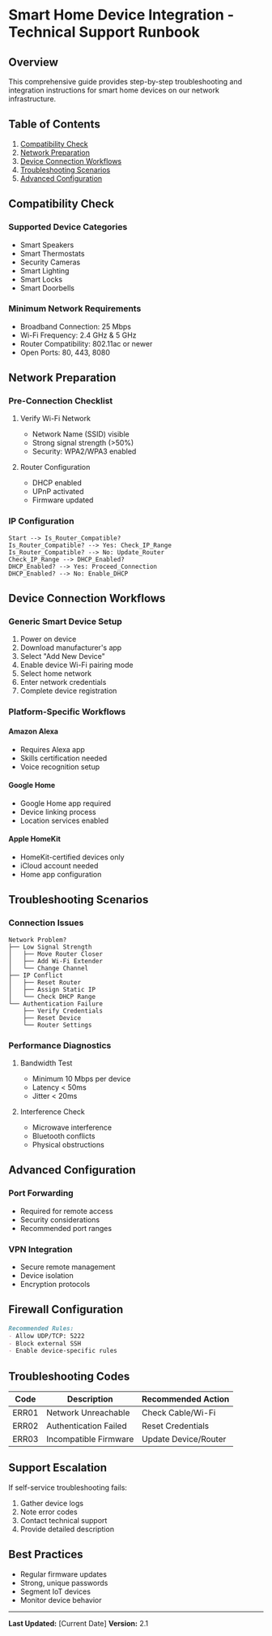 # Smart Home Device Integration - Technical Support Runbook

## Overview
This comprehensive guide provides step-by-step troubleshooting and integration instructions for smart home devices on our network infrastructure.

## Table of Contents
1. [Compatibility Check](#compatibility-check)
2. [Network Preparation](#network-preparation)
3. [Device Connection Workflows](#device-connection-workflows)
4. [Troubleshooting Scenarios](#troubleshooting-scenarios)
5. [Advanced Configuration](#advanced-configuration)

## Compatibility Check
### Supported Device Categories
- Smart Speakers
- Smart Thermostats
- Security Cameras
- Smart Lighting
- Smart Locks
- Smart Doorbells

### Minimum Network Requirements
- Broadband Connection: 25 Mbps
- Wi-Fi Frequency: 2.4 GHz & 5 GHz
- Router Compatibility: 802.11ac or newer
- Open Ports: 80, 443, 8080

## Network Preparation
### Pre-Connection Checklist
1. Verify Wi-Fi Network
   - Network Name (SSID) visible
   - Strong signal strength (>50%)
   - Security: WPA2/WPA3 enabled

2. Router Configuration
   - DHCP enabled
   - UPnP activated
   - Firmware updated

### IP Configuration
```flowchart
Start --> Is_Router_Compatible?
Is_Router_Compatible? --> Yes: Check_IP_Range
Is_Router_Compatible? --> No: Update_Router
Check_IP_Range --> DHCP_Enabled?
DHCP_Enabled? --> Yes: Proceed_Connection
DHCP_Enabled? --> No: Enable_DHCP
```

## Device Connection Workflows

### Generic Smart Device Setup
1. Power on device
2. Download manufacturer's app
3. Select "Add New Device"
4. Enable device Wi-Fi pairing mode
5. Select home network
6. Enter network credentials
7. Complete device registration

### Platform-Specific Workflows
#### Amazon Alexa
- Requires Alexa app
- Skills certification needed
- Voice recognition setup

#### Google Home
- Google Home app required
- Device linking process
- Location services enabled

#### Apple HomeKit
- HomeKit-certified devices only
- iCloud account needed
- Home app configuration

## Troubleshooting Scenarios

### Connection Issues
```decision-tree
Network Problem?
├── Low Signal Strength
│   ├── Move Router Closer
│   ├── Add Wi-Fi Extender
│   └── Change Channel
├── IP Conflict
│   ├── Reset Router
│   ├── Assign Static IP
│   └── Check DHCP Range
└── Authentication Failure
    ├── Verify Credentials
    ├── Reset Device
    └── Router Settings
```

### Performance Diagnostics
1. Bandwidth Test
   - Minimum 10 Mbps per device
   - Latency < 50ms
   - Jitter < 20ms

2. Interference Check
   - Microwave interference
   - Bluetooth conflicts
   - Physical obstructions

## Advanced Configuration

### Port Forwarding
- Required for remote access
- Security considerations
- Recommended port ranges

### VPN Integration
- Secure remote management
- Device isolation
- Encryption protocols

## Firewall Configuration
```markdown
Recommended Rules:
- Allow UDP/TCP: 5222
- Block external SSH
- Enable device-specific rules
```

## Troubleshooting Codes

| Code | Description | Recommended Action |
|------|-------------|-------------------|
| ERR01 | Network Unreachable | Check Cable/Wi-Fi |
| ERR02 | Authentication Failed | Reset Credentials |
| ERR03 | Incompatible Firmware | Update Device/Router |

## Support Escalation
If self-service troubleshooting fails:
1. Gather device logs
2. Note error codes
3. Contact technical support
4. Provide detailed description

## Best Practices
- Regular firmware updates
- Strong, unique passwords
- Segment IoT devices
- Monitor device behavior

---

**Last Updated:** [Current Date]
**Version:** 2.1